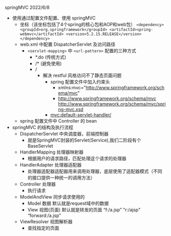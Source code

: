 springMVC
2022/6/8

* 使用通过配置文件配置、使用 springMVC
  * 坐标（该坐标包括了4个spring的核心包和AOP和web包）
    `<dependency>
        <groupId>org.springframework</groupId>
        <artifactId>spring-webmvc</artifactId>
        <version>5.2.15.RELEASE</version>
    </dependency>`
  * web.xml 中配置 DispatcherServlet 及访问路径
    * `<servlet-mapping>` 中 `<url-pattern>` 配置的三种方式
      * *.do (传统方式)
      * /* (避免使用)
      * /
        * 解决 restful 风格访问不了静态页面问题
          * spring 配置文件中加入约束头
            * xmlns:mvc="http://www.springframework.org/schema/mvc"
            * http://www.springframework.org/schema/mvc
              http://www.springframework.org/schema/mvc/spring-mvc.xsd
          * <mvc:default-servlet-handler/>
  * spring 配置文件中 Controller 的 bean
* springMVC 的结构及执行流程
  * DispatcherServlet 中央调度器，前端控制器 
    * 就是SpringMVC封装的Servlet(Service),我们二阶段有个BaseServlet
  * HandlerMapping 处理器映射器
    * 根据用户的请求路径，匹配处理这个请求的处理器
  * HandlerAdapter 处理器适配器
    * 处理器适配器适配器用来调用处理器，底层使用了适配器模式（不同的接口提供一种统一的调用方法）
  * Controller 处理器
    * 执行请求
  * ModelAndView    同步请求使用的
    * Model    数据            默认就是request域中的数据
    * View    视图(页面)       默认就是转发的页面        “f:/a.jsp”    "r:/ajsp"    “forward:/a.jsp”
  * ViewResolver 视图解析器
    * 查找指定的页面
